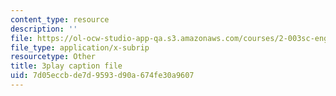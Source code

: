 ```yaml
---
content_type: resource
description: ''
file: https://ol-ocw-studio-app-qa.s3.amazonaws.com/courses/2-003sc-engineering-dynamics-fall-2011/7d05eccbde7d9593d90a674fe30a9607_qrbCpv3Sv34.srt
file_type: application/x-subrip
resourcetype: Other
title: 3play caption file
uid: 7d05eccb-de7d-9593-d90a-674fe30a9607
---
```

